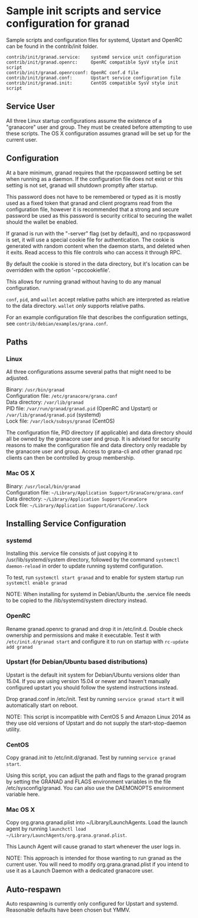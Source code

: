 Sample init scripts and service configuration for granad
==========================================================

Sample scripts and configuration files for systemd, Upstart and OpenRC
can be found in the contrib/init folder.

    contrib/init/granad.service:    systemd service unit configuration
    contrib/init/granad.openrc:     OpenRC compatible SysV style init script
    contrib/init/granad.openrcconf: OpenRC conf.d file
    contrib/init/granad.conf:       Upstart service configuration file
    contrib/init/granad.init:       CentOS compatible SysV style init script

Service User
---------------------------------

All three Linux startup configurations assume the existence of a "granacore" user
and group.  They must be created before attempting to use these scripts.
The OS X configuration assumes granad will be set up for the current user.

Configuration
---------------------------------

At a bare minimum, granad requires that the rpcpassword setting be set
when running as a daemon.  If the configuration file does not exist or this
setting is not set, granad will shutdown promptly after startup.

This password does not have to be remembered or typed as it is mostly used
as a fixed token that granad and client programs read from the configuration
file, however it is recommended that a strong and secure password be used
as this password is security critical to securing the wallet should the
wallet be enabled.

If granad is run with the "-server" flag (set by default), and no rpcpassword is set,
it will use a special cookie file for authentication. The cookie is generated with random
content when the daemon starts, and deleted when it exits. Read access to this file
controls who can access it through RPC.

By default the cookie is stored in the data directory, but it's location can be overridden
with the option '-rpccookiefile'.

This allows for running granad without having to do any manual configuration.

`conf`, `pid`, and `wallet` accept relative paths which are interpreted as
relative to the data directory. `wallet` *only* supports relative paths.

For an example configuration file that describes the configuration settings,
see `contrib/debian/examples/grana.conf`.

Paths
---------------------------------

### Linux

All three configurations assume several paths that might need to be adjusted.

Binary:              `/usr/bin/granad`  
Configuration file:  `/etc/granacore/grana.conf`  
Data directory:      `/var/lib/granad`  
PID file:            `/var/run/granad/granad.pid` (OpenRC and Upstart) or `/var/lib/granad/granad.pid` (systemd)  
Lock file:           `/var/lock/subsys/granad` (CentOS)  

The configuration file, PID directory (if applicable) and data directory
should all be owned by the granacore user and group.  It is advised for security
reasons to make the configuration file and data directory only readable by the
granacore user and group.  Access to grana-cli and other granad rpc clients
can then be controlled by group membership.

### Mac OS X

Binary:              `/usr/local/bin/granad`  
Configuration file:  `~/Library/Application Support/GranaCore/grana.conf`  
Data directory:      `~/Library/Application Support/GranaCore`  
Lock file:           `~/Library/Application Support/GranaCore/.lock`  

Installing Service Configuration
-----------------------------------

### systemd

Installing this .service file consists of just copying it to
/usr/lib/systemd/system directory, followed by the command
`systemctl daemon-reload` in order to update running systemd configuration.

To test, run `systemctl start granad` and to enable for system startup run
`systemctl enable granad`

NOTE: When installing for systemd in Debian/Ubuntu the .service file needs to be copied to the /lib/systemd/system directory instead.

### OpenRC

Rename granad.openrc to granad and drop it in /etc/init.d.  Double
check ownership and permissions and make it executable.  Test it with
`/etc/init.d/granad start` and configure it to run on startup with
`rc-update add granad`

### Upstart (for Debian/Ubuntu based distributions)

Upstart is the default init system for Debian/Ubuntu versions older than 15.04. If you are using version 15.04 or newer and haven't manually configured upstart you should follow the systemd instructions instead.

Drop granad.conf in /etc/init.  Test by running `service granad start`
it will automatically start on reboot.

NOTE: This script is incompatible with CentOS 5 and Amazon Linux 2014 as they
use old versions of Upstart and do not supply the start-stop-daemon utility.

### CentOS

Copy granad.init to /etc/init.d/granad. Test by running `service granad start`.

Using this script, you can adjust the path and flags to the granad program by
setting the GRANAD and FLAGS environment variables in the file
/etc/sysconfig/granad. You can also use the DAEMONOPTS environment variable here.

### Mac OS X

Copy org.grana.granad.plist into ~/Library/LaunchAgents. Load the launch agent by
running `launchctl load ~/Library/LaunchAgents/org.grana.granad.plist`.

This Launch Agent will cause granad to start whenever the user logs in.

NOTE: This approach is intended for those wanting to run granad as the current user.
You will need to modify org.grana.granad.plist if you intend to use it as a
Launch Daemon with a dedicated granacore user.

Auto-respawn
-----------------------------------

Auto respawning is currently only configured for Upstart and systemd.
Reasonable defaults have been chosen but YMMV.
